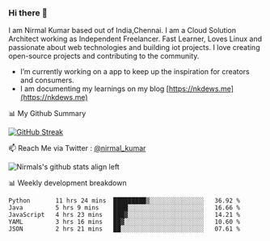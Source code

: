 ### Hi there 👋

 I am Nirmal Kumar based out of India,Chennai. I am a Cloud Solution Architect working as Independent Freelancer. Fast Learner, Loves Linux and passionate about web technologies and building iot projects. I love creating open-source projects and contributing to the community.

- I’m currently working on a app to keep up the inspiration for creators and consumers.
- I am documenting my learnings on my blog [https://nkdews.me](https://nkdews.me)


📊 My Github Summary

[![GitHub Streak](https://github-readme-streak-stats.herokuapp.com?user=nk-gears&theme=dark&hide_border=true&date_format=M%20j%5B%2C%20Y%5D)](https://git.io/streak-stats)


📫 Reach Me via  Twitter : [@nirmal_kumar](https://twitter.com/nirmal_kumar)

![Nirmals's github stats align left](https://github-readme-stats.vercel.app/api?username=nk-gears&show_icons=true)


📊 Weekly development breakdown

<!--START_SECTION:waka-->
```text
Python       11 hrs 24 mins  █████████▒░░░░░░░░░░░░░░░   36.92 % 
Java         5 hrs 9 mins    ████░░░░░░░░░░░░░░░░░░░░░   16.66 % 
JavaScript   4 hrs 23 mins   ███▓░░░░░░░░░░░░░░░░░░░░░   14.21 % 
YAML         3 hrs 16 mins   ██▓░░░░░░░░░░░░░░░░░░░░░░   10.60 % 
JSON         2 hrs 21 mins   ██░░░░░░░░░░░░░░░░░░░░░░░   07.61 % 
```
<!--END_SECTION:waka-->


